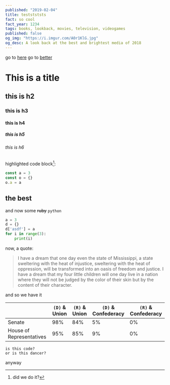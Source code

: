 ```yaml
---
published: "2019-02-04"
title: teststststs
fact: so cool
fact_year: 1234
tags: books, lookback, movies, television, videogames
published: false
og_img: "https://i.imgur.com/A0r1KlG.jpg"
og_desc: A look back at the best and brightest media of 2018
---
```


go to [here](#here)
go to [better](#the-best)

# This is a title
## this is h2
### this is h3
#### this is h4
##### this is h5
###### this is h6

highlighted code block[^1]:

```js
const a = 3
const o = {}
o.a = a
```

## the best

and now some ~~ruby~~ `python`

```py
a = 3
d = {}
d['asdf'] = a
for i in range(3):
    print(i)
```

<a name="here" />

now, a quote:

> I have a dream that one day even the state of Mississippi, a state sweltering with the heat of injustice, sweltering with the heat of oppression, will be transformed into an oasis of freedom and justice. I have a dream that my four little children will one day live in a nation where they will not be judged by the color of their skin but by the content of their character.


and so we have it

|                          | `(D)` & Union | `(R)` & Union | `(D)` & Confederacy | `(R)` & Confederacy |
| ------------------------ | ------------- | ------------- | ------------------- | ------------------- |
| Senate                   | 98%           | 84%           | 5%                  | 0%                  |
| House of Representatives | 95%           | 85%           | 9%                  | 0%                  |

    is this code?
    or is this dancer?

anyway

[^1]: did we do it?

